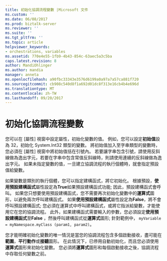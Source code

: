 ```yaml
---
title: 初始化協調流程變數 |Microsoft 文件
ms.custom: ''
ms.date: 06/08/2017
ms.prod: biztalk-server
ms.reviewer: ''
ms.suite: ''
ms.tgt_pltfrm: ''
ms.topic: article
helpviewer_keywords:
- orchestrations, variables
ms.assetid: 770e4e55-1fb9-4b43-854c-63aec5a3c5ba
caps.latest.revision: 8
author: MandiOhlinger
ms.author: mandia
manager: anneta
ms.openlocfilehash: a90fbc33343e3576d6199a0a97a7a57ca881f720
ms.sourcegitcommit: cb908c540d8f1a692d01dc8f313e16cb4b4e696d
ms.translationtype: MT
ms.contentlocale: zh-TW
ms.lasthandoff: 09/20/2017
---
```

# <a name="initializing-orchestration-variables"></a>初始化協調流程變數
您可以在 [屬性] 視窗中設定屬性，初始化變數的值。 例如，您可以設定**初始值**設為 32，初始化 System.Int32 類型的變數。 將初始值加入至字串類型的變數時，您必須在 [屬性] 視窗中將初始值括在引號內。 若要讓字串包含引號，請使用反斜線做為逸出字元，若要在字串中包含常值反斜線時，則請使用連續的反斜線做為逸出字元。 如果未指定變數的值，一旦建立協調流程的執行個體時，就會指定預設值給變數。  
  
 如果變數是類別的執行個體，您可以指定建構函式，將它初始化。 根據預設，**使用預設建構函式**屬性設定為**True**如果預設建構函式功能; 因此，預設建構函式會呼叫。 如果您只想要使用預設建構函式，您不需要再次初始化變數中的**運算式**圖形，以避免兩次呼叫建構函式。 如果**使用預設建構函式**屬性設定為**False**，將不會呼叫預設建構函式; 您必須在運算式中呼叫建構函式，或將它指派給變數，才能使用它在您的協調流程。 此外，如果建構函式需要輸入的參數，您必須設定**使用預設建構函式**至**False** ，然後呼叫建構函式從**運算式**圖形; 針對範例中， `myVariable = myNamespace.myClass (param1, param2)`。  
  
 您才能明確初始化變數的唯一情況是當您的協調流程包含多個啟動接收，盡可能在**範圍**，**平行動作**或**接聽**圖形。 在此情況下，已停用自動初始化，而且您必須使用**運算式**圖形來初始化變數。 您必須將**運算式**圖形和每個啟動接收之後，協調流程中存取任何變數之前。